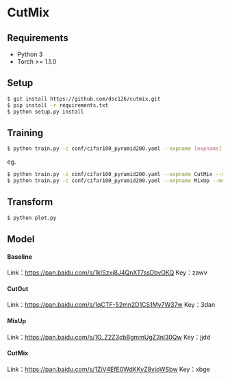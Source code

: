 # CutMix

## Requirements

- Python 3
- Torch >= 1.1.0

## Setup

```bash
$ git install https://github.com/dsc126/cutmix.git
$ pip install -r requirements.txt
$ python setup.py install
```

## Training

```bash
$ python train.py -c conf/cifar100_pyramid200.yaml --expname [expname] --mode [mode] --tensorboard
```

eg. 

```bash
$ python train.py -c conf/cifar100_pyramid200.yaml --expname CutMix --mode CutMix --tensorboard
$ python train.py -c conf/cifar100_pyramid200.yaml --expname MixUp --mode CutOut --tensorboard
```

## Transform

```bash
$ python plot.py
```

## Model

#### Baseline

Link：https://pan.baidu.com/s/1kISzxj8J4QnXT7ssDbvOKQ 
Key：zawv 

#### CutOut

Link：https://pan.baidu.com/s/1qCTF-52mn2D1CS1My7W37w 
Key：3dan 

#### MixUp

Link：https://pan.baidu.com/s/1O_Z2Z3cbBgmmUgZ3nl30Qw 
Key：jjdd

#### CutMix

Link：https://pan.baidu.com/s/1ZiV4EfE0WdKKyZ8yjoWSbw 
Key：xbge 
